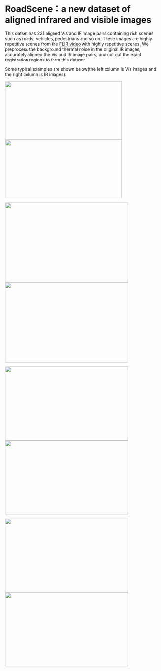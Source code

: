 # RoadScene：a new dataset of aligned infrared and visible images

This datset has 221 aligned Vis and IR image pairs containing rich scenes such as roads, vehicles, pedestrians and so on. These images are highly repetitive scenes from the [FLIR video](https://www.flir.com/oem/adas/adas-dataset-form/) with highly repetitive scenes. We preprocess the background thermal noise in the original IR images, accurately aligned the Vis and IR image pairs, and cut out the exact registration regions to form this dataset.<br>

Some typical examples are shown below(the left column is Vis images and the right column is IR images):<br>


<img src="https://github.com/hanna-xu/road-scene-infrared-visible-images/blob/master/crop_HR_visible/FLIR_05164.jpg" width="380" height="190"/><img src="https://github.com/hanna-xu/road-scene-infrared-visible-images/blob/master/cropinfrared/FLIR_05164.jpg" width="380" height="190"/>

<img src="https://github.com/hanna-xu/road-scene-infrared-visible-images/blob/master/crop_HR_visible/FLIR_06832.jpg" width="400" height="260"/><img src="https://github.com/hanna-xu/road-scene-infrared-visible-images/blob/master/cropinfrared/FLIR_06832.jpg" width="400" height="260"/>

<img src="https://github.com/hanna-xu/road-scene-infrared-visible-images/blob/master/crop_HR_visible/FLIR_07202.jpg" width="400" height="240"/><img src="https://github.com/hanna-xu/road-scene-infrared-visible-images/blob/master/cropinfrared/FLIR_07202.jpg" width="400" height="240"/>

<img src="https://github.com/hanna-xu/road-scene-infrared-visible-images/blob/master/crop_HR_visible/FLIR_07206.jpg" width="400" height="240"/><img src="https://github.com/hanna-xu/road-scene-infrared-visible-images/blob/master/cropinfrared/FLIR_07206.jpg" width="400" height="240"/>
